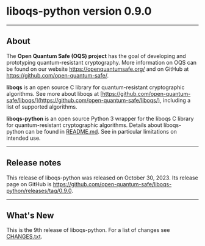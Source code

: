 # liboqs-python version 0.9.0

---

## About

The **Open Quantum Safe (OQS) project** has the goal of developing and prototyping quantum-resistant cryptography. More
information on OQS can be found on our website https://openquantumsafe.org/ and on GitHub
at https://github.com/open-quantum-safe/.

**liboqs** is an open source C library for quantum-resistant cryptographic algorithms. See more about liboqs
at [https://github.com/open-quantum-safe/liboqs/](https://github.com/open-quantum-safe/liboqs/), including a list of
supported algorithms.

**liboqs-python** is an open source Python 3 wrapper for the liboqs C library for quantum-resistant cryptographic
algorithms. Details about liboqs-python can be found
in [README.md](https://github.com/open-quantum-safe/liboqs-python/blob/main/README.md). See in particular limitations on
intended use.

---

## Release notes

This release of liboqs-python was released on October 30, 2023. Its release page on GitHub
is https://github.com/open-quantum-safe/liboqs-python/releases/tag/0.9.0.

---

## What's New

This is the 9th release of liboqs-python. For a list of changes
see [CHANGES.txt](https://github.com/open-quantum-safe/liboqs-python/blob/main/CHANGES.txt).
